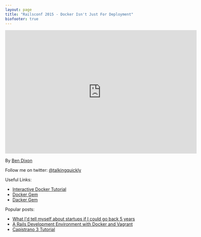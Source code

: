 ```yaml
---
layout: page
title: "Railsconf 2015 - Docker Isn't Just For Deployment"
biofooter: true
---
```


<iframe src="https://www.slideshare.net/slideshow/embed_code/key/oXR6D9jjfaLpst" width="620" height="400" frameborder="0" marginwidth="0" marginheight="0" scrolling="no"></iframe>

By [Ben Dixon](/about.html)

Follow me on twitter: [@talkingquickly](http://www.twitter.com/talkingquickly)

Useful Links:

* [Interactive Docker Tutorial](https://www.docker.com/tryit/)
* [Docker Gem](https://github.com/swipely/docker-api)
* [Dacker Gem](https://github.com/talkingquickly/dacker)

Popular posts:

* [What I'd tell myself about startups if I could go back 5 years](/2015/04/what-id-tell-myself-about-startups/)
* [A Rails Development Environment with Docker and Vagrant](/2014/06/rails-development-environment-with-vagrant-and-docker/)
* [Capistrano 3 Tutorial](/2014/01/deploying-rails-apps-to-a-vps-with-capistrano-v3/)
